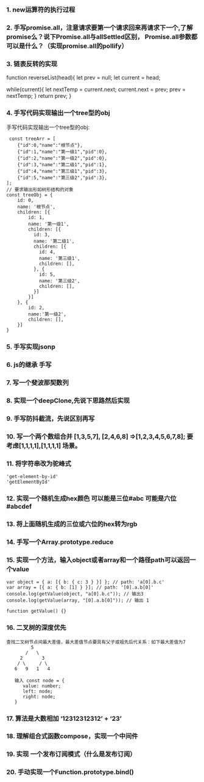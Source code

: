 ### 1. new运算符的执行过程
### 2. 手写promise.all，注意请求要第一个请求回来再请求下一个,了解promise么？说下Promise.all与allSettled区别， Promise.all参数都可以是什么？（实现promise.all的pollify）
### 3. 链表反转的实现
function reverseList(head){
  let prev = null;
  let current = head;

  while(current){
    let nextTemp = current.next;
    current.next = prev;
    prev = nextTemp;
  }
  return prev;
}
### 4. 手写代码实现输出一个tree型的obj
手写代码实现输出一个tree型的obj:
```
 const treeArr = [
    {"id":0,"name":"根节点"},
    {"id":1,"name":"第一级1","pid":0},
    {"id":2,"name":"第一级2","pid":0},
    {"id":3,"name":"第二级1","pid":1},
    {"id":4,"name":"第三级1","pid":3},
    {"id":5,"name":"第三级2","pid":3},
];
// 要求输出形如树形结构的对象
const treeObj = {
    id: 0,
    name: '根节点',
    children: [{
        id: 1,
        name: '第一级1',
        children: [{
          id: 3,
          name: '第二级1',
          children: [{
            id: 4,
            name: '第三级1',
            children: [],
          }, {
            id: 5,
            name: '第三级2',
            children: [],
          }]
        }]
    }, {
        id: 2,
        name:'第一级2',
        children: [],
    }]
}
```

### 5. 手写实现jsonp
### 6. js的继承 手写
### 7. 写一个斐波那契数列
### 8. 实现一个deepClone,先说下思路然后实现
### 9. 手写防抖截流，先说区别再写
### 10. 写一个两个数组合并 [1,3,5,7], [2,4,6,8] =>[1,2,3,4,5,6,7,8]; 要考虑[1,1,1,1],[1,1,1,1] 场景。

### 11. 将字符串改为驼峰式
```
'get-element-by-id'
'getElementById'

```
### 12. 实现一个随机生成hex颜色 可以能是三位#abc 可能是六位#abcdef

### 13. 将上面随机生成的三位或六位的hex转为rgb
### 14. 手写一个Array.prototype.reduce
### 15. 实现一个方法，输入object或者array和一个路径path可以返回一个value
```
var object = { a: [{ b: { c: 3 } }] }; // path: 'a[0].b.c'
var array = [{ a: { b: [1] } }]; // path: '[0].a.b[0]'
console.log(getValue(object, "a[0].b.c")); // 输出3
console.log(getValue(array, "[0].a.b[0]")); // 输出 1

function getValue() {}
```

### 16. 二叉树的深度优先
```
查找二叉树节点间最大差值，最大差值节点要具有父子或祖先后代关系：如下最大差值为7
         5
       /   \
     2       3
    / \     / \
   6   9   1   4

   输入 const node = {
      value: number;
      left: node;
      right: node;
   }

```

### 17. 算法是大数相加 ‘12312312312’ + ‘23’
### 18. 理解组合式函数compose，实现一个中间件
### 19. 实现 一个发布订阅模式（什么是发布订阅）
### 20. 手动实现一个Function.prototype.bind()